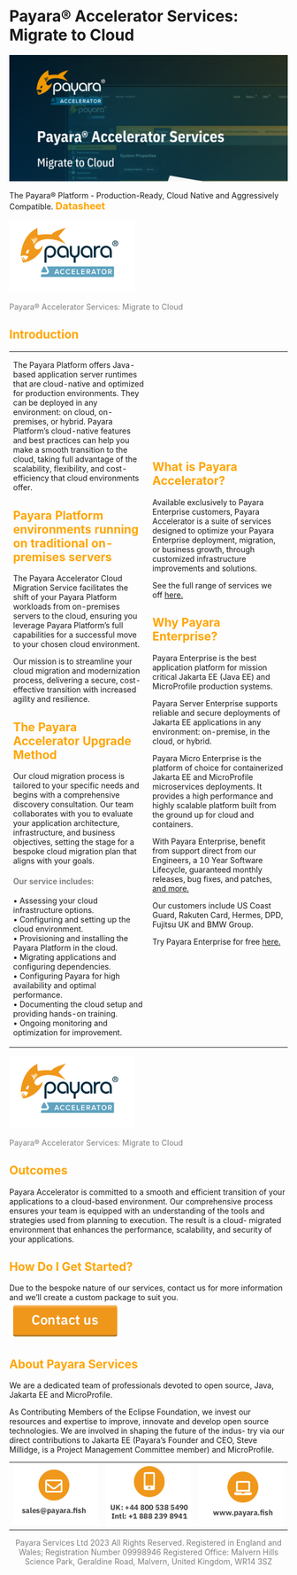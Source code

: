 # Payara® Accelerator Services: Migrate to Cloud
        
<!DOCTYPE html>
<!--
Click nbfs://nbhost/SystemFileSystem/Templates/Licenses/license-default.txt to change this license
Click nbfs://nbhost/SystemFileSystem/Templates/JSP_Servlet/Html.html to edit this template
-->
<html><head>
<meta http-equiv="content-type" content="text/html; charset=UTF-8">
        <meta charset="UTF-8">
        <meta name="viewport" content="width=device-width, initial-scale=1.0">
    </head>
    <body>
        <div>
            <img src="README_files/payara.png"><!-- long images include -->
        </div>
        <div>
            <p>The Payara® Platform - Production-Ready,
                Cloud Native and Aggressively Compatible.
                <b style="color: orange; font-size: 18px;">Datasheet</b></p>
        </div>
        <div style="color: gray">
            <p>
                <img src="README_files/enter.png"><!-- enter payara -->
            </p><p>Payara® Accelerator Services: Migrate to Cloud</p>
        <p></p>
    </div>
    <div style="color: orange">
        <h2>Introduction</h2>
    </div>
    <div>
        <table boder="0" width="100%" height="100%">
            <tbody><tr>
                <td width="50%">
                    <p>The Payara Platform offers Java-based application server
                        runtimes that are cloud-native and optimized for production
                        environments. They can be deployed in any environment: on
                        cloud, on-premises, or hybrid. Payara Platform’s cloud-native
                        features and best practices can help you make a smooth
                        transition to the cloud, taking full advantage of the scalability,
                        flexibility, and cost-efficiency that cloud environments offer.</p>
                    <h2 style="color: orange">Payara Platform environments running
                        on traditional on-premises servers</h2>
                    <p>The Payara Accelerator Cloud Migration Service facilitates
                        the shift of your Payara Platform workloads from on-premises
                        servers to the cloud, ensuring you leverage Payara Platform’s
                        full capabilities for a successful move to your chosen
                        cloud environment.</p>
                    <p>Our mission is to streamline your cloud migration and
                        modernization process, delivering a secure, cost-effective
                        transition with increased agility and resilience.</p>
                    <h2 style="color: orange">The Payara Accelerator Upgrade Method</h2>
                    <p>Our cloud migration process is tailored to your specific needs
                        and begins with a comprehensive discovery consultation.
                        Our team collaborates with you to evaluate your application
                        architecture, infrastructure, and business objectives, setting
                        the stage for a bespoke cloud migration plan that aligns with
                        your goals.</p>
                    <h4 style="color: gray">Our service includes:</h4>
                    <p>
                        • Assessing your cloud infrastructure options.<br>
                        • Configuring and setting up the cloud environment.<br>
                        • Provisioning and installing the Payara Platform in
                        the cloud.<br>
                        • Migrating applications and configuring dependencies.<br>
                        • Configuring Payara for high availability and
                        optimal performance.<br>
                        • Documenting the cloud setup and providing
                        hands-on training.<br>
                        • Ongoing monitoring and optimization for improvement.<br></p>
                </td>
                <td width="50%">
                    <h2 style="color: orange">What is Payara Accelerator?</h2>
                    <p>Available exclusively to Payara
                        Enterprise customers, Payara
                        Accelerator is a suite of services
                        designed to optimize your
                        Payara Enterprise deployment,
                        migration, or business growth,
                        through customized infrastructure
                        improvements and solutions.</p>
                    <p>See the full range of services we off <a href="https://www.payara.fish/page/payara-enterprise-downloads/">here.</a></p>
                    <h2 style="color: orange">Why Payara Enterprise?</h2>
                    <p>Payara Enterprise is the best
                        application platform for mission
                        critical Jakarta EE (Java EE) and
                        MicroProfile production systems.</p>
                    <p>Payara Server Enterprise supports
                        reliable and secure deployments
                        of Jakarta EE applications in any
                        environment: on-premise, in the
                        cloud, or hybrid.</p>
                    <p>Payara Micro Enterprise is the
                        platform of choice for containerized
                        Jakarta EE and MicroProfile
                        microservices deployments. It
                        provides a high performance and
                        highly scalable platform built
                        from the ground up for cloud
                        and containers.</p>
                    <p>With Payara Enterprise, benefit from
                        support direct from our Engineers,
                        a 10 Year Software Lifecycle,
                        guaranteed monthly releases, bug
                        fixes, and patches, <a href="https://www.payara.fish/enterprise/">and more.</a></p>
                    <p>Our customers include US Coast
                        Guard, Rakuten Card, Hermes, DPD,
                        Fujitsu UK and BMW Group.</p>
                    <p>Try Payara Enterprise for free <a href="http://localhost/SpeedLives/brochure.html">here.</a></p>
                </td>
            </tr>
        </tbody></table>
    </div>
    <div>
        <img src="README_files/enter.png"><!-- enter payara -->
        <p style="color: gray">Payara® Accelerator Services: Migrate to Cloud</p>
    </div>
    <div>
        <h2 style="color: orange">Outcomes</h2>
        <p>Payara Accelerator is committed to a smooth and efficient transition of your applications to a
            cloud-based environment. Our comprehensive process ensures your team is equipped with an
            understanding of the tools and strategies used from planning to execution. The result is a cloud-
            migrated environment that enhances the performance, scalability, and security of your applications.</p>
        <h2 style="color: orange">How Do I Get Started?</h2>
        <p>
            Due to the bespoke nature of our services, contact us for more
            information and we’ll create a custom package to suit you.
            &nbsp;&nbsp;&nbsp;&nbsp;&nbsp;&nbsp;&nbsp; <a href="https://www.payara.fish/about/contact-us/"><img src="README_files/contac.png"><!-- contact --></a>
        </p>
        <h2 style="color: orange">About Payara Services</h2>
        <p>We are a dedicated team of professionals devoted to open source, Java, Jakarta EE and MicroProfile.</p>
        <p>As Contributing Members of the Eclipse Foundation, we invest our resources and expertise to improve,
            innovate and develop open source technologies. We are involved in shaping the future of the indus-
            try via our direct contributions to Jakarta EE (Payara’s Founder and CEO, Steve Millidge, is a Project
            Management Committee member) and MicroProfile.</p>
    </div>
    <div>
        <table border="0" width="100%" height="100%">
            <tbody><tr>
                <td width="30%">
                    <a href="mailto:sales@payara.fish"><img src="README_files/email.png"></a>
                </td>
                <td width="30%">
                    <a href="https://www.payara.fish/about/contact-us/"><img src="README_files/phones.png">
                    </a>
                </td>
                    <td width="30%">
                    <a href="https://www.payara.fish/"><img src="README_files/website.png"></a>
                </td>                    
            </tr>
        </tbody></table>
        <div align="center" style="color: gray">
            <p>Payara Services Ltd 2023 All Rights Reserved. Registered in England and Wales; Registration Number 09998946
                Registered Office: Malvern Hills Science Park, Geraldine Road, Malvern, United Kingdom, WR14 3SZ</p>
        </div>
    </div>


</body></html>
